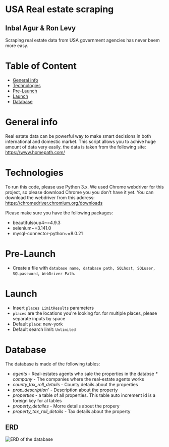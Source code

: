 # USA Real estate scraping
## Inbal Agur & Ron Levy
Scraping real estate data from USA government agencies has never beem more easy.

# Table of Content
* [General info](#general-info)
* [Technologies](#technologies) 
* [Pre-Launch](#Pre-Launch)
* [Launch](#Launch)
* [Database](#Database)

# General info
Real estate data can be powerful way to make smart decisions in both international and domestic market. This script allows you to achive huge amount of data very easily. the data is taken from the following site: https://www.homepath.com/

# Technologies
To run this code, please use Python 3.x.
We used Chrome webdriver for this project, so please download Chrome you you don't have it yet.
You can download the webdriver from this address: https://chromedriver.chromium.org/downloads

Please make sure you have the following packages:
* beautifulsoup4~=4.9.3
* selenium~=3.141.0
* mysql-connector-python~=8.0.21

# Pre-Launch
* Create a file with `database name, database path, SQLhost, SQLuser, SQLpassword, WebDriver Path`. 
# Launch
* Insert ```places LimitResults``` parameters
* ```places``` are the locations you're looking for. for multiple places, please separate inputs by space
* Default `place`: new-york
* Default search limit: `Unlimited`
 
# Database
The database is made of the following tables:
* _agents_ - Real-estates agents who sale the properties in the databse
_* company_ - The companies where the real-estate agents works
* _county_tax_roll_details_ - County details about the properties
* _prop_description'_ - Description about the property
* _properties_ - a table of all properties. This table auto increment id is a foreign key for al tables
* _property_detailes_ - Morre details about the propery
* _property_tax_roll_details_ - Tax details about the property

## ERD
![ERD of the database]("usa_real_estate_scraping/ERD.png")
